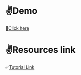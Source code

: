 # :v:Demo

:red_circle:[Click here](https://clock_app.codemagic.app)
<br/>

# :v:Resources link
:white_check_mark:[Tutorial Link](https://itnext.io/create-a-stopwatch-app-with-flutter-f0dc6a176b8a)
<br/>
